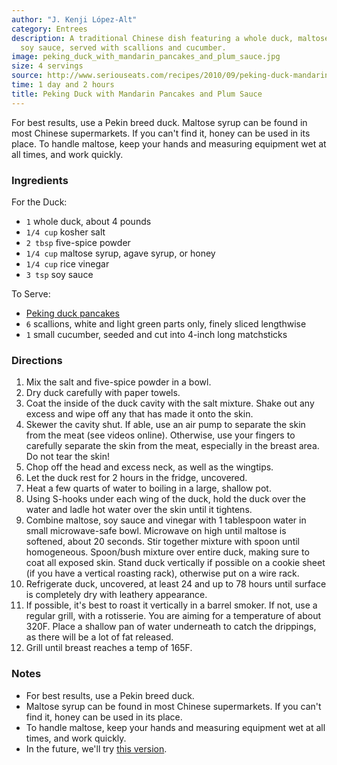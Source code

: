 ```yaml
---
author: "J. Kenji López-Alt"
category: Entrees
description: A traditional Chinese dish featuring a whole duck, maltose syrup and
  soy sauce, served with scallions and cucumber.
image: peking_duck_with_mandarin_pancakes_and_plum_sauce.jpg
size: 4 servings
source: http://www.seriouseats.com/recipes/2010/09/peking-duck-mandarin-pancakes-plum-sauce-recipe.html
time: 1 day and 2 hours
title: Peking Duck with Mandarin Pancakes and Plum Sauce
---
```


For best results, use a Pekin breed duck. Maltose syrup can be found in most Chinese supermarkets. If you can't find it, honey can be used in its place. To handle maltose, keep your hands and measuring equipment wet at all times, and work quickly.

### Ingredients

For the Duck:

  * `1` whole duck, about 4 pounds
  * `1/4 cup` kosher salt
  * `2 tbsp` five-spice powder
  * `1/4 cup` maltose syrup, agave syrup, or honey
  * `1/4 cup` rice vinegar
  * `3 tsp` soy sauce

To Serve:

  * [Peking duck pancakes](peking_duck_pancakes.html)
  * `6` scallions, white and light green parts only, finely sliced lengthwise
  * `1` small cucumber, seeded and cut into 4-inch long matchsticks

### Directions

1. Mix the salt and five-spice powder in a bowl.
2. Dry duck carefully with paper towels.
3. Coat the inside of the duck cavity with the salt mixture. Shake out any excess and wipe off any that has made it onto the skin.
4. Skewer the cavity shut. If able, use an air pump to separate the skin from the meat (see videos online). Otherwise, use your fingers to carefully separate the skin from the meat, especially in the breast area. Do not tear the skin!
5. Chop off the head and excess neck, as well as the wingtips.
6. Let the duck rest for 2 hours in the fridge, uncovered.
8. Heat a few quarts of water to boiling in a large, shallow pot.
9. Using S-hooks under each wing of the duck, hold the duck over the water and ladle hot water over the skin until it tightens.
10. Combine maltose, soy sauce and vinegar with 1 tablespoon water in small microwave-safe bowl. Microwave on high until maltose is softened, about 20 seconds. Stir together mixture with spoon until homogeneous. Spoon/bush mixture over entire duck, making sure to coat all exposed skin. Stand duck vertically if possible on a cookie sheet (if you have a vertical roasting rack), otherwise put on a wire rack.
11. Refrigerate duck, uncovered, at least 24 and up to 78 hours until surface is completely dry with leathery appearance.
12. If possible, it's best to roast it vertically in a barrel smoker. If not, use a regular grill, with a rotisserie. You are aiming for a temperature of about 320F. Place a shallow pan of water underneath to catch the drippings, as there will be a lot of fat released.
13. Grill until breast reaches a temp of 165F.

### Notes

* For best results, use a Pekin breed duck.
* Maltose syrup can be found in most Chinese supermarkets. If you can't find it, honey can be used in its place.
* To handle maltose, keep your hands and measuring equipment wet at all times, and work quickly.
* In the future, we'll try [this version](https://www.youtube.com/watch?v=9omaRJCDA1g).